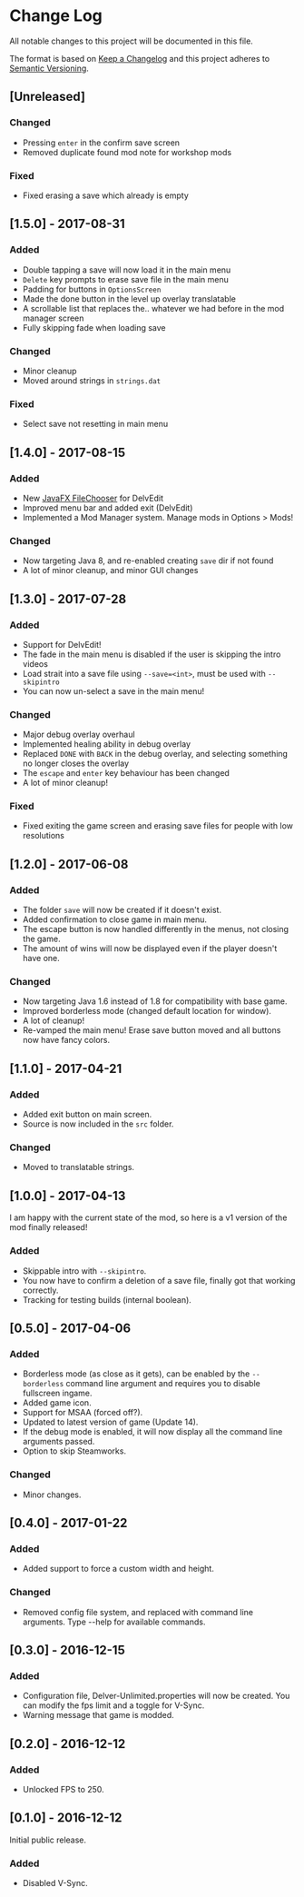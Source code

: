 # Change Log
All notable changes to this project will be documented in this file.

The format is based on [Keep a Changelog](http://keepachangelog.com/) 
and this project adheres to [Semantic Versioning](http://semver.org/).

## [Unreleased]
### Changed
- Pressing `enter` in the confirm save screen
- Removed duplicate found mod note for workshop mods

### Fixed
- Fixed erasing a save which already is empty

## [1.5.0] - 2017-08-31
### Added
- Double tapping a save will now load it in the main menu
- `Delete` key prompts to erase save file in the main menu
- Padding for buttons in `OptionsScreen`
- Made the done button in the level up overlay translatable
- A scrollable list that replaces the.. whatever we had before in the mod manager screen
- Fully skipping fade when loading save

### Changed
- Minor cleanup
- Moved around strings in `strings.dat`

### Fixed
- Select save not resetting in main menu

## [1.4.0] - 2017-08-15
### Added
- New [JavaFX FileChooser](https://docs.oracle.com/javase/8/javafx/api/javafx/stage/FileChooser.html) for DelvEdit
- Improved menu bar and added exit (DelvEdit)
- Implemented a Mod Manager system. Manage mods in Options > Mods!

### Changed
- Now targeting Java 8, and re-enabled creating `save` dir if not found
- A lot of minor cleanup, and minor GUI changes

## [1.3.0] - 2017-07-28
### Added
- Support for DelvEdit!
- The fade in the main menu is disabled if the user is skipping the intro videos
- Load strait into a save file using `--save=<int>`, must be used with `--skipintro`
- You can now un-select a save in the main menu!

### Changed
- Major debug overlay overhaul
- Implemented healing ability in debug overlay
- Replaced `DONE` with `BACK` in the debug overlay, and selecting something no longer closes the overlay
- The `escape` and `enter` key behaviour has been changed
- A lot of minor cleanup!

### Fixed
- Fixed exiting the game screen and erasing save files for people with low resolutions

## [1.2.0] - 2017-06-08
### Added
- The folder `save` will now be created if it doesn't exist.
- Added confirmation to close game in main menu.
- The escape button is now handled differently in the menus, not closing the game.
- The amount of wins will now be displayed even if the player doesn't have one.

### Changed
- Now targeting Java 1.6 instead of 1.8 for compatibility with base game.
- Improved borderless mode (changed default location for window).
- A lot of cleanup!
- Re-vamped the main menu! Erase save button moved and all buttons now have fancy colors.

## [1.1.0] - 2017-04-21
### Added
- Added exit button on main screen.
- Source is now included in the `src` folder.

### Changed
- Moved to translatable strings.

## [1.0.0] - 2017-04-13
I am happy with the current state of the mod, so here is a v1 version of the mod finally released!
### Added
- Skippable intro with `--skipintro`.
- You now have to confirm a deletion of a save file, finally got that working correctly.
- Tracking for testing builds (internal boolean).

## [0.5.0] - 2017-04-06
### Added
- Borderless mode (as close as it gets), can be enabled by the `--borderless` command line argument and requires you to disable fullscreen ingame.
- Added game icon.
- Support for MSAA (forced off?).
- Updated to latest version of game (Update 14).
- If the debug mode is enabled, it will now display all the command line arguments passed.
- Option to skip Steamworks.

### Changed
- Minor changes.

## [0.4.0] - 2017-01-22
### Added
- Added support to force a custom width and height.

### Changed
- Removed config file system, and replaced with command line arguments. Type --help for available commands.

## [0.3.0] - 2016-12-15
### Added
- Configuration file, Delver-Unlimited.properties will now be created. You can modify the fps limit and a toggle for V-Sync.
- Warning message that game is modded.

## [0.2.0] - 2016-12-12
### Added
- Unlocked FPS to 250.

## [0.1.0] - 2016-12-12
Initial public release.
### Added
- Disabled V-Sync.
